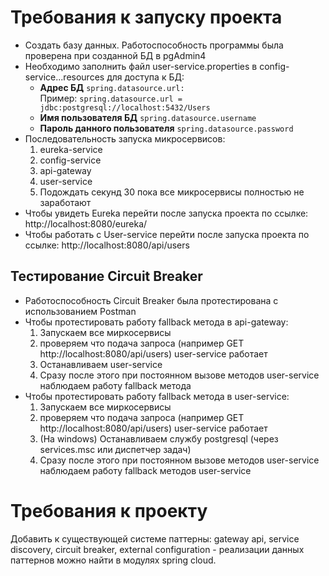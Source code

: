 # <a name="RU"></a>Требования к запуску проекта
- Создать базу данных. Работоспособность программы была проверена при созданной БД в pgAdmin4
- Необходимо заполнить файл user-service.properties в config-service...resources для доступа к БД:
    - **Адрес БД** ```spring.datasource.url:``` \
      Пример: ```spring.datasource.url = jdbc:postgresql://localhost:5432/Users```
    - **Имя пользователя БД** ```spring.datasource.username```
    - **Пароль данного пользователя** ```spring.datasource.password```
- Последовательность запуска микросервисов:
     1. eureka-service
     2. config-service
     3. api-gateway
     4. user-service
     5. Подождать секунд 30 пока все микросервисы полностью не заработают
- Чтобы увидеть Eureka перейти после запуска проекта по ссылке:  http://localhost:8080/eureka/
- Чтобы работать с User-service перейти после запуска проекта по ссылке:  http://localhost:8080/api/users
## Тестирование Circuit Breaker
- Работоспособность Circuit Breaker была протестирована с использованием Postman
- Чтобы протестировать работу fallback метода в api-gateway:
    1. Запускаем все миркосервисы
    2. проверяем что подача запроса (например GET http://localhost:8080/api/users) user-service работает 
    3. Останавливаем user-service
    4. Сразу после этого при постоянном вызове методов user-service наблюдаем работу fallback метода
- Чтобы протестировать работу fallback метода в user-service:
    1. Запускаем все миркосервисы
    2. проверяем что подача запроса (например GET http://localhost:8080/api/users) user-service работает
    3. (На windows) Останавливаем службу postgresql (через services.msc или диспетчер задач)
    4. Сразу после этого при постоянном вызове методов user-service наблюдаем работу fallback методов user-service
# Требования к проекту
Добавить к существующей системе паттерны: gateway api, service discovery, circuit breaker, 
external configuration - реализации данных паттернов можно найти в модулях spring cloud.